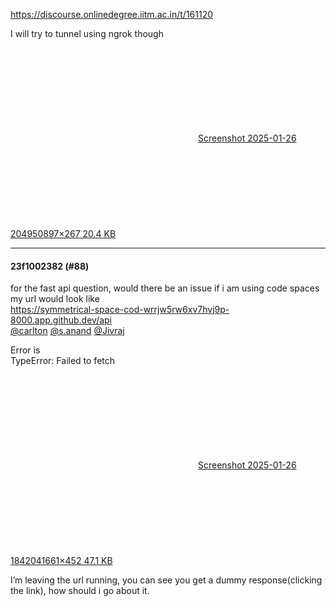 https://discourse.onlinedegree.iitm.ac.in/t/161120

I will try to tunnel using ngrok though<br/>
<div class="lightbox-wrapper"><a class="lightbox" data-download-href="/uploads/short-url/v4bauD6faBcLwB5bofVHMUdWW6T.png?dl=1" href="https://europe1.discourse-cdn.com/flex013/uploads/iitm/original/3X/d/9/d9bc5c023064f2ab3146c1a89b247afd6555a013.png" rel="noopener nofollow ugc" title="Screenshot 2025-01-26 204950"><div class="meta"><svg aria-hidden="true" class="fa d-icon d-icon-far-image svg-icon"><use href="#far-image"></use></svg><span class="filename">Screenshot 2025-01-26 204950</span><span class="informations">897×267 20.4 KB</span><svg aria-hidden="true" class="fa d-icon d-icon-discourse-expand svg-icon"><use href="#discourse-expand"></use></svg></div></a></div></p><hr>

<h4>23f1002382 (#88)</h4>
<p>for the fast api question, would there be an issue if i am using code spaces my url would  look like<br/>
<a class="onebox" href="https://symmetrical-space-cod-wrrjw5rw6xv7hvj9p-8000.app.github.dev/api" rel="noopener nofollow ugc" target="_blank">https://symmetrical-space-cod-wrrjw5rw6xv7hvj9p-8000.app.github.dev/api</a><br/>
<a class="mention" href="/u/carlton">@carlton</a> <a class="mention" href="/u/s.anand">@s.anand</a> <a class="mention" href="/u/jivraj">@Jivraj</a></p>
<p>Error is<br/>
TypeError: Failed to fetch</p>
<p><div class="lightbox-wrapper"><a class="lightbox" data-download-href="/uploads/short-url/lpsUWEe1rrC5TCttCGTUxxrfb0v.png?dl=1" href="https://europe1.discourse-cdn.com/flex013/uploads/iitm/original/3X/9/6/960e9bb2bc6cea2116d5b841dc41657aefe20aa3.png" rel="noopener nofollow ugc" title="Screenshot 2025-01-26 184204"><div class="meta"><svg aria-hidden="true" class="fa d-icon d-icon-far-image svg-icon"><use href="#far-image"></use></svg><span class="filename">Screenshot 2025-01-26 184204</span><span class="informations">1661×452 47.1 KB</span><svg aria-hidden="true" class="fa d-icon d-icon-discourse-expand svg-icon"><use href="#discourse-expand"></use></svg></div></a></div></p>
<p>I’m leaving the url running, you can see you get a dummy response(clicking the link), how should i go about it.